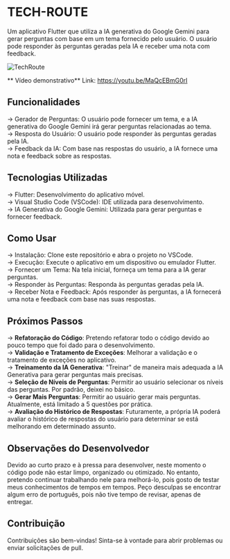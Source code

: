 # TECH-ROUTE

Um aplicativo Flutter que utiliza a IA generativa do Google Gemini para gerar perguntas com base em um tema fornecido pelo usuário. O usuário pode responder às perguntas geradas pela IA e receber uma nota com feedback.

![TechRoute](https://github.com/RAShiguemoto/tech-route/assets/24597559/22d08dff-ba08-4744-9747-11aa04f2ea0a)

** Vídeo demonstrativo** Link: https://youtu.be/MaQcEBmG0rI

## Funcionalidades

-> Gerador de Perguntas: O usuário pode fornecer um tema, e a IA generativa do Google Gemini irá gerar perguntas relacionadas ao tema.  
-> Resposta do Usuário: O usuário pode responder às perguntas geradas pela IA.  
-> Feedback da IA: Com base nas respostas do usuário, a IA fornece uma nota e feedback sobre as respostas.

## Tecnologias Utilizadas

-> Flutter: Desenvolvimento do aplicativo móvel.  
-> Visual Studio Code (VSCode): IDE utilizada para desenvolvimento.  
-> IA Generativa do Google Gemini: Utilizada para gerar perguntas e fornecer feedback.

## Como Usar

-> Instalação: Clone este repositório e abra o projeto no VSCode.  
-> Execução: Execute o aplicativo em um dispositivo ou emulador Flutter.  
-> Fornecer um Tema: Na tela inicial, forneça um tema para a IA gerar perguntas.  
-> Responder às Perguntas: Responda às perguntas geradas pela IA.  
-> Receber Nota e Feedback: Após responder às perguntas, a IA fornecerá uma nota e feedback com base nas suas respostas.

## Próximos Passos

-> **Refatoração do Código**: Pretendo refatorar todo o código devido ao pouco tempo que foi dado para o desenvolvimento.  
-> **Validação e Tratamento de Exceções**: Melhorar a validação e o tratamento de exceções no aplicativo.  
-> **Treinamento da IA Generativa**: "Treinar" de maneira mais adequada a IA Generativa para gerar perguntas mais precisas.  
-> **Seleção de Níveis de Perguntas**: Permitir ao usuário selecionar os níveis das perguntas. Por padrão, deixei no básico.  
-> **Gerar Mais Perguntas**: Permitir ao usuário gerar mais perguntas. Atualmente, está limitado a 5 questões por prática.  
-> **Avaliação do Histórico de Respostas**: Futuramente, a própria IA poderá avaliar o histórico de respostas do usuário para determinar se está melhorando em determinado assunto.

## Observações do Desenvolvedor

Devido ao curto prazo e à pressa para desenvolver, neste momento o código pode não estar limpo, organizado ou otimizado. No entanto, pretendo continuar trabalhando nele para melhorá-lo, pois gosto de testar meus conhecimentos de tempos em tempos. Peço desculpas se encontrar algum erro de português, pois não tive tempo de revisar, apenas de entregar.

## Contribuição

Contribuições são bem-vindas! Sinta-se à vontade para abrir problemas ou enviar solicitações de pull.


